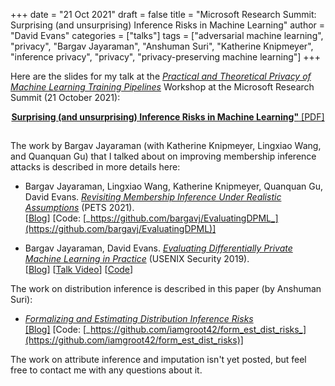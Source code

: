 +++
date = "21 Oct 2021"
draft = false
title = "Microsoft Research Summit: Surprising (and unsurprising) Inference Risks in Machine Learning"
author = "David Evans"
categories = ["talks"]
tags = ["adversarial machine learning", "privacy", "Bargav Jayaraman", "Anshuman Suri", "Katherine Knipmeyer", "inference privacy", "privacy", "privacy-preserving machine learning"]
+++

Here are the slides for my talk at the [_Practical and Theoretical Privacy of Machine Learning Training Pipelines_](https://www.microsoft.com/en-us/research/theme/confidential-computing/#workshops)
Workshop at the Microsoft Research Summit (21 October 2021):
   <center>
<a href="https://www.dropbox.com/s/1mfhbelv7qx4t3u/surprisinginferences.pdf?dl=0"><b>Surprising (and unsurprising) Inference Risks in Machine Learning"</b> [PDF]</a>
   </center>

##

##

The work by Bargav Jayaraman (with Katherine Knipmeyer, Lingxiao Wang,
and Quanquan Gu) that I talked about on improving membership inference
attacks is described in more details here:

- Bargav Jayaraman, Lingxiao Wang, Katherine Knipmeyer, Quanquan Gu, David Evans. [_Revisiting Membership Inference Under Realistic Assumptions_](https://arxiv.org/abs/2005.10881) (PETS 2021).  
[[Blog](/merlin-morgan-and-the-importance-of-thresholds-and-priors/)] [Code: [_https://github.com/bargavj/EvaluatingDPML_](https://github.com/bargavj/EvaluatingDPML)] 

- Bargav Jayaraman, David Evans. [_Evaluating Differentially Private Machine Learning in Practice_](https://arxiv.org/abs/1902.08874) (USENIX Security 2019).  
[[Blog](/evaluating-differentially-private-machine-learning-in-practice/)] [[Talk Video](https://uvasrg.github.io/usenix-security-symposium-2019/)] [[Code](https://github.com/bargavj/EvaluatingDPML)]

The work on distribution inference is described in this paper (by Anshuman Suri):

- [_Formalizing and Estimating Distribution Inference Risks_](https://arxiv.org/abs/2109.06024)  
[[Blog]](https://uvasrg.github.io/on-the-risks-of-distribution-inference/) [Code: [_https://github.com/iamgroot42/form_est_dist_risks_](https://github.com/iamgroot42/form_est_dist_risks)]

The work on attribute inference and imputation isn't yet posted, but feel free to contact me with any questions about it.




